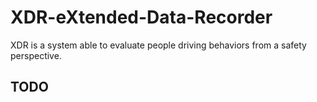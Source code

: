 # XDR-eXtended-Data-Recorder
XDR is a system able to evaluate people driving behaviors from a safety perspective.

## TODO
